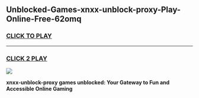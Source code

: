 
## Unblocked-Games-xnxx-unblock-proxy-Play-Online-Free-62omq
<h3>
<a href="https://premium76.site?title=xnxx-unblock-proxy&ref=26A">CLICK TO PLAY</a></h3>
<hr>

<h3>
<a href="https://premium76.site?title=xnxx-unblock-proxy&ref=26A">CLICK 2 PLAY</a>
  
</h3>

<a href="https://premium76.site?title=xnxx-unblock-proxy&ref=26A"><img src="https://clearcache.store/games.png"></a>


**xnxx-unblock-proxy games unblocked: Your Gateway to Fun and Accessible Online Gaming**
